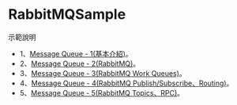 # RabbitMQSample

示範說明  
* 1、[Message Queue - 1(基本介紹)](https://sunnyday0932.github.io/2021/message-queue-1%E5%9F%BA%E6%9C%AC%E4%BB%8B%E7%B4%B9/)。
* 2、[Message Queue - 2(RabbitMQ)](https://sunnyday0932.github.io/2021/message-queue-2rabbitmq/)。
* 3、[Message Queue - 3(RabbitMQ Work Queues)](https://sunnyday0932.github.io/2021/message-queue-3rabbitmq/)。
* 4、[Message Queue - 4(RabbitMQ Publish/Subscribe、Routing)](https://sunnyday0932.github.io/2021/message-queue-4rabbitmq/)。
* 5、[Message Queue - 5(RabbitMQ Topics、RPC)](https://sunnyday0932.github.io/2021/message-queue-5rabbitmq/)。
